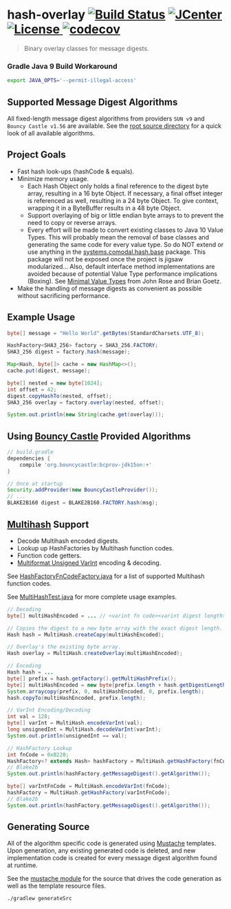 # hash-overlay [![Build Status](https://travis-ci.org/comodal/hash-overlay.svg)](https://travis-ci.org/comodal/hash-overlay) [![JCenter](https://api.bintray.com/packages/comodal/libraries/hash-overlay/images/download.svg) ](https://bintray.com/comodal/libraries/hash-overlay/_latestVersion) [![License](http://img.shields.io/badge/license-Apache--2-blue.svg?style=flat) ](LICENSE) [![codecov](https://codecov.io/gh/comodal/hash-overlay/branch/master/graph/badge.svg)](https://codecov.io/gh/comodal/hash-overlay)

> Binary overlay classes for message digests.

### Gradle Java 9 Build Workaround
```sh
export JAVA_OPTS='--permit-illegal-access'
```

## Supported Message Digest Algorithms

All fixed-length message digest algorithms from providers `SUN v9` and `Bouncy Castle v1.56` are available.  See the [root source directory](src/systems.comodal.hash_overlay/java/systems/comodal/hash) for a quick look of all available algorithms.

## Project Goals

* Fast hash look-ups (hashCode & equals).
* Minimize memory usage.
  * Each Hash Object only holds a final reference to the digest byte array, resulting in a 16 byte Object.  If necessary, a final offset integer is referenced as well, resulting in a 24 byte Object.  To give context, wrapping it in a ByteBuffer results in a 48 byte Object.
  * Support overlaying of big or little endian byte arrays to to prevent the need to copy or reverse arrays.
  * Every effort will be made to convert existing classes to Java 10 Value Types.  This will probably mean the removal of base classes and generating the same code for every value type.  So do NOT extend or use anything in the [systems.comodal.hash.base](src/systems.comodal.hash_overlay/java/systems/comodal/hash/base) package.  This package will not be exposed once the project is jigsaw modularized... Also, default interface method implementations are avoided because of potential Value Type performance implications (Boxing). See [Minimal Value Types](http://cr.openjdk.java.net/~jrose/values/shady-values.html) from John Rose and Brian Goetz. 
* Make the handling of message digests as convenient as possible without sacrificing performance.

## Example Usage

```java
byte[] message = "Hello World".getBytes(StandardCharsets.UTF_8);

HashFactory<SHA3_256> factory = SHA3_256.FACTORY;
SHA3_256 digest = factory.hash(message);

Map<Hash, byte[]> cache = new HashMap<>();
cache.put(digest, message);

byte[] nested = new byte[1024];
int offset = 42;
digest.copyHashTo(nested, offset);
SHA3_256 overlay = factory.overlay(nested, offset);

System.out.println(new String(cache.get(overlay)));
```

## Using [Bouncy Castle](https://www.bouncycastle.org/) Provided Algorithms

```groovy
// build.gradle
dependencies {
    compile 'org.bouncycastle:bcprov-jdk15on:+'
}
```

```java
// Once at startup
Security.addProvider(new BouncyCastleProvider());
// ...
BLAKE2B160 digest = BLAKE2B160.FACTORY.hash(msg);

```

## [Multihash](https://github.com/multiformats/multihash) Support

* Decode Multihash encoded digests.
* Lookup up HashFactories by Multihash function codes.
* Function code getters.
* [Multiformat Unsigned VarInt](https://github.com/multiformats/unsigned-varint) encoding & decoding.

See [HashFactoryFnCodeFactory.java](src/systems.comodal.hash_overlay/java/systems/comodal/hash/multihash/HashFactoryFnCodeFactory.java#L15) for a list of supported Multihash function codes.

See [MultiHashTest.java](src/test/java/systems/comodal/hash/MultiHashTest.java#L17) for more complete usage examples.

```java
// Decoding
byte[] multiHashEncoded = ... // <varint fn code><varint digest length><digest>

// Copies the digest to a new byte array with the exact digest length.
Hash hash = MultiHash.createCopy(multiHashEncoded);

// Overlay's the existing byte array.
Hash overlay = MultiHash.createOverlay(multiHashEncoded);
```

```java
// Encoding
Hash hash = ...
byte[] prefix = hash.getFactory().getMultiHashPrefix();
byte[] multiHashEncoded = new byte[prefix.length + hash.getDigestLength()];
System.arraycopy(prefix, 0, multiHashEncoded, 0, prefix.length);
hash.copyTo(multiHashEncoded, prefix.length);
```

```java 
// VarInt Encoding/Decoding
int val = 128;
byte[] varInt = MultiHash.encodeVarInt(val);
long unsignedInt = MultiHash.decodeVarInt(varInt);
System.out.println(unsignedInt == val);
```

```java
// HashFactory Lookup
int fnCode = 0xB220;
HashFactory<? extends Hash> hashFactory = MultiHash.getHashFactory(fnCode);
// Blake2b
System.out.println(hashFactory.getMessageDigest().getAlgorithm());

byte[] varIntFnCode = MultiHash.encodeVarInt(fnCode);
hashFactory = MultiHash.getHashFactory(varIntFnCode);
// Blake2b
System.out.println(hashFactory.getMessageDigest().getAlgorithm());
```

## Generating Source

All of the algorithm specific code is generated using [Mustache](https://github.com/spullara/mustache.java) templates.  Upon generation, any existing generated code is deleted, and new implementation code is created for every message digest algorithm found at runtime.

See the [mustache module](src/mustache) for the source that drives the code generation as well as the template resource files.

```bash
./gradlew generateSrc
```
